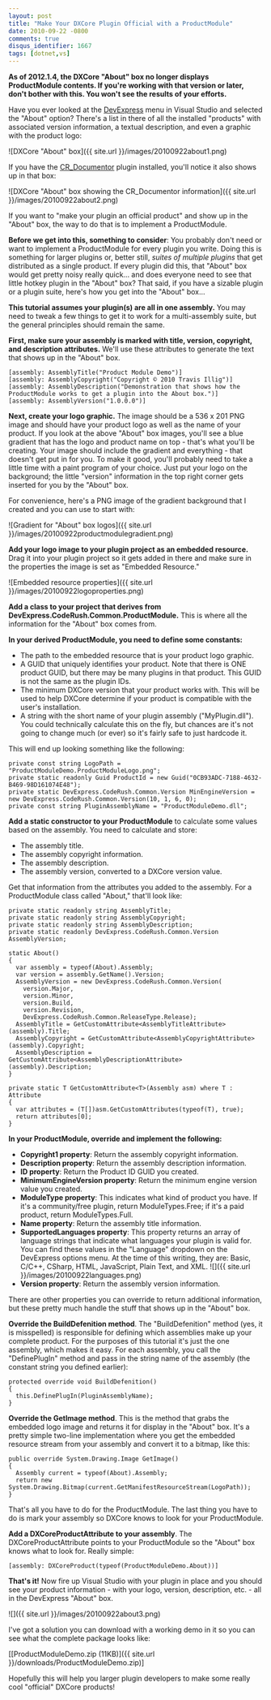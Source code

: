```yaml
---
layout: post
title: "Make Your DXCore Plugin Official with a ProductModule"
date: 2010-09-22 -0800
comments: true
disqus_identifier: 1667
tags: [dotnet,vs]
---
```

**As of 2012.1.4, the DXCore "About" box no longer displays
ProductModule contents. If you're working with that version or later,
don't bother with this. You won't see the results of your efforts.**

Have you ever looked at the [DevExpress](http://www.devexpress.com) menu
in Visual Studio and selected the "About" option? There's a list in
there of all the installed "products" with associated version
information, a textual description, and even a graphic with the product
logo:

![DXCore "About"
box]({{ site.url }}/images/20100922about1.png)

If you have the [CR_Documentor](http://cr-documentor.googlecode.com)
plugin installed, you'll notice it also shows up in that box:

![DXCore "About" box showing the CR_Documentor
information]({{ site.url }}/images/20100922about2.png)

If you want to "make your plugin an official product" and show up in the
"About" box, the way to do that is to implement a ProductModule.

**Before we get into this, something to consider**: You probably don't
need or want to implement a ProductModule for every plugin you write.
Doing this is something for larger plugins or, better still, *suites of
multiple plugins* that get distributed as a single product. If every
plugin did this, that "About" box would get pretty noisy really quick...
and does everyone need to see that little hotkey plugin in the "About"
box? That said, if you have a sizable plugin or a plugin suite, here's
how you get into the "About" box...

**This tutorial assumes your plugin(s) are all in one assembly.** You
may need to tweak a few things to get it to work for a multi-assembly
suite, but the general principles should remain the same.

**First, make sure your assembly is marked with title, version,
copyright, and description attributes.** We'll use these attributes to
generate the text that shows up in the "About" box.

    [assembly: AssemblyTitle("Product Module Demo")]
    [assembly: AssemblyCopyright("Copyright © 2010 Travis Illig")]
    [assembly: AssemblyDescription("Demonstration that shows how the ProductModule works to get a plugin into the About box.")]
    [assembly: AssemblyVersion("1.0.0.0")]

**Next, create your logo graphic.** The image should be a 536 x 201 PNG
image and should have your product logo as well as the name of your
product. If you look at the above "About" box images, you'll see a blue
gradient that has the logo and product name on top - that's what you'll
be creating. Your image should include the gradient and everything -
that doesn't get put in for you. To make it good, you'll probably need
to take a little time with a paint program of your choice. Just put your
logo on the background; the little "version" information in the top
right corner gets inserted for you by the "About" box.

For convenience, here's a PNG image of the gradient background that I
created and you can use to start with:

![Gradient for "About" box
logos]({{ site.url }}/images/20100922productmodulegradient.png)

**Add your logo image to your plugin project as an embedded resource.**
Drag it into your plugin project so it gets added in there and make sure
in the properties the image is set as "Embedded Resource."

![Embedded resource
properties]({{ site.url }}/images/20100922logoproperties.png)

**Add a class to your project that derives from
DevExpress.CodeRush.Common.ProductModule.** This is where all the
information for the "About" box comes from.

**In your derived ProductModule, you need to define some constants:**

- The path to the embedded resource that is your product logo graphic.
- A GUID that uniquely identifies your product. Note that there is ONE
    product GUID, but there may be many plugins in that product. This
    GUID is not the same as the plugin IDs.
- The minimum DXCore version that your product works with. This will
    be used to help DXCore determine if your product is compatible with
    the user's installation.
- A string with the short name of your plugin assembly
    ("MyPlugin.dll"). You could technically calculate this on the fly,
    but chances are it's not going to change much (or ever) so it's
    fairly safe to just hardcode it.

This will end up looking something like the following:

    private const string LogoPath = "ProductModuleDemo.ProductModuleLogo.png";
    private static readonly Guid ProductId = new Guid("0CB93ADC-7188-4632-B469-98D161074E48");
    private static DevExpress.CodeRush.Common.Version MinEngineVersion = new DevExpress.CodeRush.Common.Version(10, 1, 6, 0);
    private const string PluginAssemblyName = "ProductModuleDemo.dll";

**Add a static constructor to your ProductModule** to calculate some
values based on the assembly. You need to calculate and store:

- The assembly title.
- The assembly copyright information.
- The assembly description.
- The assembly version, converted to a DXCore version value.

Get that information from the attributes you added to the assembly. For
a ProductModule class called "About," that'll look like:

    private static readonly string AssemblyTitle;
    private static readonly string AssemblyCopyright;
    private static readonly string AssemblyDescription;
    private static readonly DevExpress.CodeRush.Common.Version AssemblyVersion;

    static About()
    {
      var assembly = typeof(About).Assembly;
      var version = assembly.GetName().Version;
      AssemblyVersion = new DevExpress.CodeRush.Common.Version(
        version.Major,
        version.Minor,
        version.Build,
        version.Revision,
        DevExpress.CodeRush.Common.ReleaseType.Release);
      AssemblyTitle = GetCustomAttribute<AssemblyTitleAttribute>(assembly).Title;
      AssemblyCopyright = GetCustomAttribute<AssemblyCopyrightAttribute>(assembly).Copyright;
      AssemblyDescription = GetCustomAttribute<AssemblyDescriptionAttribute>(assembly).Description;
    }

    private static T GetCustomAttribute<T>(Assembly asm) where T : Attribute
    {
      var attributes = (T[])asm.GetCustomAttributes(typeof(T), true);
      return attributes[0];
    }

**In your ProductModule, override and implement the following:**

- **Copyright1 property**: Return the assembly copyright information.
- **Description property**: Return the assembly description
    information.
- **ID property**: Return the Product ID GUID you created.
- **MinimumEngineVersion property**: Return the minimum engine version
    value you created.
- **ModuleType property**: This indicates what kind of product you
    have. If it's a community/free plugin, return ModuleTypes.Free; if
    it's a paid product, return ModuleTypes.Full.
- **Name property**: Return the assembly title information.
- **SupportedLanguages property**: This property returns an array of
    language strings that indicate what languages your plugin is valid
    for. You can find these values in the "Language" dropdown on the
    DevExpress options menu. At the time of this writing, they are:
    Basic, C/C++, CSharp, HTML, JavaScript, Plain Text, and XML.
    ![]({{ site.url }}/images/20100922languages.png)
- **Version property**: Return the assembly version information.

There are other properties you can override to return additional
information, but these pretty much handle the stuff that shows up in the
"About" box.

**Override the BuildDefenition method**. The "BuildDefenition" method
(yes, it is misspelled) is responsible for defining which assemblies
make up your complete product. For the purposes of this tutorial it's
just the one assembly, which makes it easy. For each assembly, you call
the "DefinePlugIn" method and pass in the string name of the assembly
(the constant string you defined earlier):

    protected override void BuildDefenition()
    {
      this.DefinePlugIn(PluginAssemblyName);
    }

**Override the GetImage method**. This is the method that grabs the
embedded logo image and returns it for display in the "About" box. It's
a pretty simple two-line implementation where you get the embedded
resource stream from your assembly and convert it to a bitmap, like
this:

    public override System.Drawing.Image GetImage()
    {
      Assembly current = typeof(About).Assembly;
      return new System.Drawing.Bitmap(current.GetManifestResourceStream(LogoPath));
    }

That's all you have to do for the ProductModule. The last thing you have
to do is mark your assembly so DXCore knows to look for your
ProductModule.

**Add a DXCoreProductAttribute to your assembly**. The
DXCoreProductAttribute points to your ProductModule so the "About" box
knows what to look for. Really simple:

    [assembly: DXCoreProduct(typeof(ProductModuleDemo.About))]

**That's it!** Now fire up Visual Studio with your plugin in place and
you should see your product information - with your logo, version,
description, etc. - all in the DevExpress "About" box.

![]({{ site.url }}/images/20100922about3.png)

I've got a solution you can download with a working demo in it so you
can see what the complete package looks like:

[[ProductModuleDemo.zip
(11KB)]({{ site.url }}/downloads/ProductModuleDemo.zip)]

Hopefully this will help you larger plugin developers to make some
really cool "official" DXCore products!

